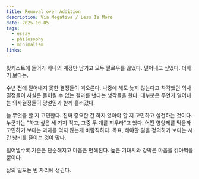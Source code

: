 ```yaml
---
title: Removal over Addition
description: Via Negativa / Less Is More
date: 2025-10-05
tags:
  - essay
  - philosophy
  - minimalism
links:
---
```

팟캐스트에 들어가 하나의 계정만 남기고 모두 팔로우를 끊었다. 덜어내고 싶었다. 더하기 보다는.

수년 전에 덜어내지 못한 결정들이 떠오른다. 나중에 해도 늦지 않는다고 착각했던 의사결정들이 사실은 돌이킬 수 없는 결과를 낸다는 생각들을 한다. 대부분은 무언가 덜어내는 의사결정들이 망설임과 함께 흘러갔다.

늘 무엇을 할 지 고민한다. 진짜 중요한 건 하지 않아야 할 지 고민하고 실천하는 것이다. 누군가는 "하고 싶은 세 가지 적고, 그중 두 개를 지우라"고 했다. 어떤 영양제를 먹을까 고민하기 보다는 과자를 먹지 않는게 바람직하다. 목표, 해야할 일을 정의하기 보다는 시간 낭비를 줄이는 것이 맞다.

덜어낼수록 기준은 단순해지고 마음은 편해진다. 높은 기대치와 강박은 마음을 갉아먹을 뿐이다. 

삶의 밀도는 빈 자리에 생긴다.